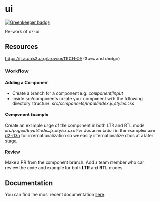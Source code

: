 <!-- @format -->

# ui

[![Greenkeeper badge](https://badges.greenkeeper.io/dhis2/ui.svg)](https://greenkeeper.io/)

Re-work of d2-ui

## Resources

https://jira.dhis2.org/browse/TECH-59 (Spec and design)

### Workflow

#### Adding a Component

-   Create a branch for a component e.g. _component/Input_
-   Inside src/components create your component with the following directory structure. _src/components/Input/index.js,styles.css_

#### Component Example

Create an example uage of the component in both LTR and RTL mode _src/pages/Input/index.js,styles.css_
For documentation in the examples use [d2-i18n](https://github.com/dhis2/d2-i18n) for internationalization so we easily internationalize docs at a later stage.

#### Review

Make a PR from the component branch. Add a team member who can review the code and example for both **LTR** and **RTL** modes.

## Documentation

You can find the most recent documentation [here](https://github.com/facebookincubator/create-react-app/blob/master/packages/react-scripts/template/README.md).
